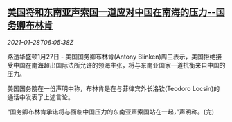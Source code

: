 <!--1611814998000-->
[美国将和东南亚声索国一道应对中国在南海的压力--国务卿布林肯](https://cn.reuters.com/article/us-blinken-seasia-south-sea-0128-idCNKBS29X0LI)
------

<div><i>2021-01-28T06:05:38Z</i></div><p>路透华盛顿1月27日 - 美国国务卿布林肯(Antony Blinken)周三表示，美国拒绝接受中国在南海超出国际法所允许的领海主张，将与东南亚国家一道抗衡来自中国的压力。</p><p>美国国务院在一份声明中称，布林肯是在与菲律宾外长洛钦(Teodoro Locsin)的通话中发表了上述言论。</p><p>“国务卿布林肯承诺将与面临中国压力的东南亚声索国站在一起，”声明称。(完)</p>
